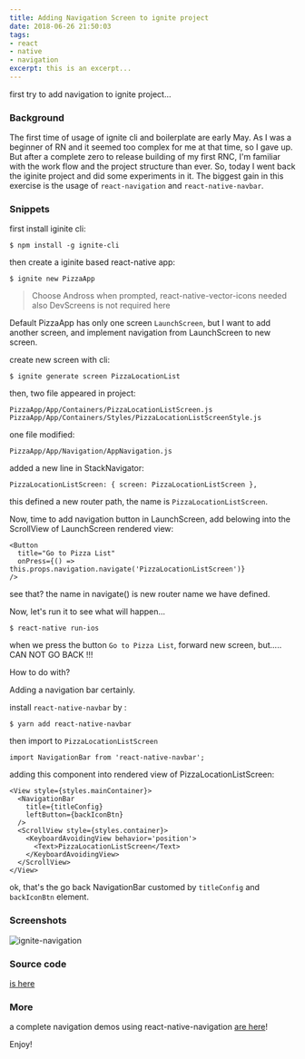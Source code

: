 ```yaml
---
title: Adding Navigation Screen to ignite project
date: 2018-06-26 21:50:03
tags:
- react
- native
- navigation
excerpt: this is an excerpt...
---
```


first try to add navigation to ignite project...
<!-- more -->

### Background

The first time of usage of ignite cli and boilerplate are early May. As I was a beginner of RN and it seemed too complex for me at that time, so I gave up. But after a complete zero to release building of my first RNC, I'm familiar with the work flow and the project structure than ever. So, today I went back the iginite project and did some experiments in it. The biggest gain in this exercise is the usage of `react-navigation` and `react-native-navbar`.

### Snippets

first install iginite cli:

```
$ npm install -g ignite-cli
```

then create a iginite based react-native app:

```
$ ignite new PizzaApp
```

> Choose Andross when prompted, react-native-vector-icons needed also
> DevScreens is not required here

Default PizzaApp has only one screen `LaunchScreen`, but I want to add another screen, and implement navigation from LaunchScreen to new screen.

create new screen with cli:

```
$ ignite generate screen PizzaLocationList
```

then, two file appeared in project:

```
PizzaApp/App/Containers/PizzaLocationListScreen.js
PizzaApp/App/Containers/Styles/PizzaLocationListScreenStyle.js
```

one file modified:

```
PizzaApp/App/Navigation/AppNavigation.js
```

added a new line in StackNavigator:

```
PizzaLocationListScreen: { screen: PizzaLocationListScreen },
```

this defined a new router path, the name is `PizzaLocationListScreen`.

Now, time to add navigation button in LaunchScreen, add belowing into the ScrollView of LaunchScreen rendered view:

```
<Button
  title="Go to Pizza List"
  onPress={() => this.props.navigation.navigate('PizzaLocationListScreen')}
/>
```

see that? the name in navigate() is new router name we have defined.

Now, let's run it to see what will happen...

```
$ react-native run-ios
```

when we press the button `Go to Pizza List`, forward new screen, but..... CAN NOT GO BACK !!!

How to do with?

Adding a navigation bar certainly.

install `react-native-navbar` by :

```
$ yarn add react-native-navbar
```

then import to `PizzaLocationListScreen`

```
import NavigationBar from 'react-native-navbar';
```

adding this component into rendered view of PizzaLocationListScreen:

```
<View style={styles.mainContainer}>
  <NavigationBar
    title={titleConfig}
    leftButton={backIconBtn}
  />
  <ScrollView style={styles.container}>
    <KeyboardAvoidingView behavior='position'>
      <Text>PizzaLocationListScreen</Text>
    </KeyboardAvoidingView>
  </ScrollView>
</View>
```

ok, that's the go back NavigationBar customed by `titleConfig` and `backIconBtn` element.


### Screenshots

![ignite-navigation](/img/ignite_nav.png)

### Source code

[is here](https://github.com/lwz7512/PizzaApp)

### More

a complete navigation demos using react-native-navigation [are here](https://github.com/lwz7512/NavigationPlayground)!

Enjoy!
